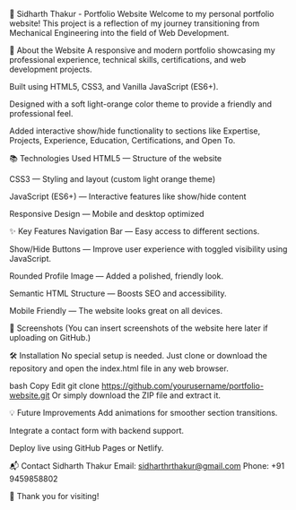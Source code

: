 📄 Sidharth Thakur - Portfolio Website
Welcome to my personal portfolio website!
This project is a reflection of my journey transitioning from Mechanical Engineering into the field of Web Development.

🚀 About the Website
A responsive and modern portfolio showcasing my professional experience, technical skills, certifications, and web development projects.

Built using HTML5, CSS3, and Vanilla JavaScript (ES6+).

Designed with a soft light-orange color theme to provide a friendly and professional feel.

Added interactive show/hide functionality to sections like Expertise, Projects, Experience, Education, Certifications, and Open To.

📚 Technologies Used
HTML5 — Structure of the website

CSS3 — Styling and layout (custom light orange theme)

JavaScript (ES6+) — Interactive features like show/hide content

Responsive Design — Mobile and desktop optimized

✨ Key Features
Navigation Bar — Easy access to different sections.

Show/Hide Buttons — Improve user experience with toggled visibility using JavaScript.

Rounded Profile Image — Added a polished, friendly look.

Semantic HTML Structure — Boosts SEO and accessibility.

Mobile Friendly — The website looks great on all devices.

📸 Screenshots
(You can insert screenshots of the website here later if uploading on GitHub.)

🛠️ Installation
No special setup is needed.
Just clone or download the repository and open the index.html file in any web browser.

bash
Copy
Edit
git clone https://github.com/yourusername/portfolio-website.git
Or simply download the ZIP file and extract it.

💡 Future Improvements
Add animations for smoother section transitions.

Integrate a contact form with backend support.

Deploy live using GitHub Pages or Netlify.

📬 Contact
Sidharth Thakur
Email: sidharthrthakur@gmail.com
Phone: +91 9459858802

🙌 Thank you for visiting!
